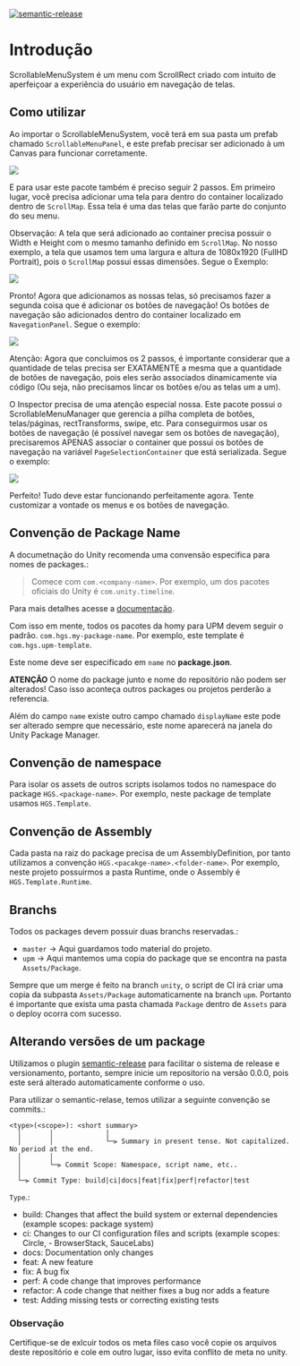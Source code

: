 [![semantic-release](https://img.shields.io/badge/%20%20%F0%9F%93%A6%F0%9F%9A%80-semantic--release-e10079.svg)](https://github.com/semantic-release/semantic-release)

# Introdução

ScrollableMenuSystem é um menu com ScrollRect criado com intuito de aperfeiçoar a experiência do usuário em navegação de telas. 

## Como utilizar
Ao importar o ScrollableMenuSystem, você terá em sua pasta um prefab chamado `ScrollableMenuPanel`, e este prefab precisar ser adicionado à um Canvas para funcionar corretamente. 

![](https://ibb.co/tL5CFHb)

E para usar este pacote também é preciso seguir 2 passos. Em primeiro lugar, você precisa adicionar uma tela para dentro do container localizado dentro de `ScrollMap`. Essa tela é uma das telas que farão parte do conjunto do seu menu.

Observação: A tela que será adicionado ao container precisa possuir o Width e Height com o mesmo tamanho definido em `ScrollMap`. No nosso exemplo, a tela que usamos tem uma largura e altura de 1080x1920 (FullHD Portrait), pois o `ScrollMap` possui essas dimensões. Segue o Exemplo:

![](https://ibb.co/M2tMsS6)

Pronto! Agora que adicionamos as nossas telas, só precisamos fazer a segunda coisa que é adicionar os botões de navegação!
Os botões de navegação são adicionados dentro do container localizado em `NavegationPanel`. Segue o exemplo:

![](https://ibb.co/1mNdf9h)

Atenção: Agora que concluimos os 2 passos, é importante considerar que a quantidade de telas precisa ser EXATAMENTE a mesma que a quantidade de botões de navegação, pois eles serão associados dinamicamente via código (Ou seja, não precisamos lincar os botões e/ou as telas um a um).

O Inspector precisa de uma atenção especial nossa. Este pacote possui o ScrollableMenuManager que gerencia a pilha completa de botões, telas/páginas, rectTransforms, swipe, etc. Para conseguirmos usar os botões de navegação (é possível navegar sem os botões de navegação), precisaremos APENAS associar o container que possui os botões de navegação na variável `PageSelectionContainer` que está serializada. Segue o exemplo:

![](https://ibb.co/QJX3YWV)


Perfeito! Tudo deve estar funcionando perfeitamente agora. Tente customizar a vontade os menus e os botões de navegação.

## Convenção de Package Name
A documetnação do Unity recomenda uma convensão especifica para nomes de packages.:

> Comece com `com.<company-name>`. Por exemplo, um dos pacotes oficiais do Unity é `com.unity.timeline`. 

Para mais detalhes acesse a [documentação](https://docs.unity3d.com/2020.1/Documentation/Manual/cus-naming.html).

Com isso em mente, todos os pacotes da homy para UPM devem seguir o padrão. `com.hgs.my-package-name`. Por exemplo, este template é `com.hgs.upm-template`.

Este nome deve ser especificado em `name` no **package.json**.

**ATENÇÃO** O nome do package junto e nome do repositório não podem ser alterados! Caso isso aconteça outros packages ou projetos perderão a referencia.

Além do campo `name` existe outro campo chamado `displayName` este pode ser alterado sempre que necessário, este nome aparecerá na janela do Unity Package Manager.

## Convenção de namespace
Para isolar os assets de outros scripts isolamos todos no namespace do package `HGS.<package-name>`. Por exemplo, neste package de template usamos `HGS.Template`.

## Convenção de Assembly
Cada pasta na raiz do package precisa de um AssemblyDefinition, por tanto utilizamos a convenção `HGS.<pacakge-name>.<folder-name>`. Por exemplo, neste projeto possuirmos a pasta Runtime, onde o Assembly é `HGS.Template.Runtime`.

## Branchs
Todos os packages devem possuir duas branchs reservadas.:

- `master` -> Aqui guardamos todo material do projeto.
- `upm` -> Aqui mantemos uma copia do package que se encontra na pasta `Assets/Package`.

Sempre que um merge é feito na branch `unity`, o script de CI  irá criar uma copia da subpasta `Assets/Package` automaticamente na branch `upm`. Portanto é importante que exista uma pasta chamada `Package` dentro de `Assets` para o deploy ocorra com sucesso. 

## Alterando versões de um package
Utilizamos o plugin [semantic-release](https://github.com/semantic-release/semantic-release) para facilitar o sistema de release e versionamento, portanto, sempre inicie um repositorio na versão 0.0.0, pois este será alterado automaticamente conforme o uso.

Para utilizar o semantic-relase, temos utilizar a seguinte convenção se commits.:

```
<type>(<scope>): <short summary>
  │       │             │
  │       │             └─⫸ Summary in present tense. Not capitalized. No period at the end.
  │       │
  │       └─⫸ Commit Scope: Namespace, script name, etc..
  │
  └─⫸ Commit Type: build|ci|docs|feat|fix|perf|refactor|test
```

`Type`.: 

- build: Changes that affect the build system or external dependencies (example scopes: package system)
- ci: Changes to our CI configuration files and scripts (example scopes: Circle, - BrowserStack, SauceLabs)
- docs: Documentation only changes
- feat: A new feature
- fix: A bug fix
- perf: A code change that improves performance
- refactor: A code change that neither fixes a bug nor adds a feature
- test: Adding missing tests or correcting existing tests

### Observação

Certifique-se de exlcuir todos os meta files caso você copie os arquivos deste repositório e cole em outro lugar, isso evita conflito de meta no unity.